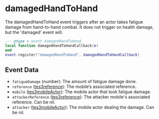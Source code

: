 # damagedHandToHand

The damagedHandToHand event triggers after an actor takes fatigue damage from hand-to-hand combat. It does not trigger on health damage, but the 'damaged' event will.

```lua
--- @type e event.damagedHandToHand
local function damagedHandToHandCallback(e)
end
event.register("damagedHandToHand", damagedHandToHandCallback)
```

## Event Data

* `fatigueDamage` (number): The amount of fatigue damage done.
* `reference` ([tes3reference](../../types/tes3reference)): The mobile’s associated reference.
* `mobile` ([tes3mobileActor](../../types/tes3mobileActor)): The mobile actor that took fatigue damage.
* `attackerReference` ([tes3reference](../../types/tes3reference)): The attacker mobile's associated reference. Can be nil.
* `attacker` ([tes3mobileActor](../../types/tes3mobileActor)): The mobile actor dealing the damage. Can be nil.


